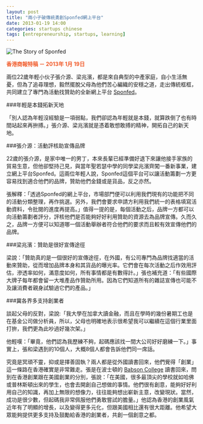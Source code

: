 ```yaml
---
layout: post
title: "兩小子破傳統勇創Sponfed網上平台"
date: 2013-01-19 14:00
categories: startups chinese
tags: [entrepreneurship, startups, learning]
---
```


<img src="https://s3-ap-southeast-1.amazonaws.com/kevoncheung-blog/20130119-story-of-sponfed.jpg" alt="The Story of Sponfed" class="full" />

<span style="color: #f15a29; font-weight: bold;">香港商報特稿 － 2013年 1月 19日</span>

兩位22歲年輕小伙子張介源、梁兆濱，都是來自典型的中產家庭，自小生活無憂，但為了追尋理想，毅然擺脫父母為他們苦心編織的安穩之道，走出傳統框框，共同建立了專門為活動找贊助的全新網上平台 <a href="http://sponfed.com">Sponfed</a>。

###年輕是本錢拓新天地

「別人認為年輕沒經驗是一項弱點，我們卻認為年輕就是本錢，就算跌倒了也有時間站起來再拚搏。」張介源、梁兆濱就是憑着敢想敢搏的精神，開拓自己的新天地。

###張介源：活動評核助宣傳品牌

22歲的張介源，是家中唯一的男丁，本來長輩已經準備好退下來讓他接手家族的貿易生意，但他卻堅持己見，與當年聖若瑟中學的同學梁兆濱齊闖一番新事業，建立網上平台Sponfed。這兩位年輕人說，Sponfed這個平台可以讓活動籌劃一方更容易找到適合他們的品牌，贊助他們金錢或是貨品，反之亦然。

張解釋：「透過Sponfed的網上平台，市場部門便可以利用我們現有的功能把不同的活動分類整理，再作挑選。另外，我們會要求申請方利用我們統一的表格填寫活動資料，令批閱的進度再提高。」值得一提的是，每個活動之后，品牌一方都可以向活動籌劃者評分，評核他們是否能夠好好利用贊助的資源去為品牌宣傳。久而久之，品牌一方便可以知道哪一個活動舉辦者符合他們的要求而且較有效宣傳他們的品牌。

###梁兆濱：贊助是很好宣傳途徑

梁說：「贊助真的是一個很好的宣傳途徑，在外國，有公司專門為品牌找適當的活動來贊助，從而增加品牌本身和其貨品的曝光率。它們會在每次活動之后作效用評估，滲透率如何，滿意度如何，所有事情都是有數得計。」張也補充道：「有些國際大牌子每年都會留一大堆產品作贊助所用。因為它們知道所有的雜誌宣傳也可能不及讓消費者親身試驗過它們的產品。」

###冀各界多支持創業者

談起父母的反對，梁說:「我大學在加拿大讀金融，而且在學時的幾份暑期工也是在基金公司做分析員，所以，父母也明確地表示很希望我可以繼續在這個行業里面打拚，我們更為此吵過好幾次架。」

他輕嘆：「畢竟，他們認為我歷練不夠，起碼應該找一間大公司好好磨練一下。」事實上，張和梁遇到的10個人，大概8個人都會告訴他們同一席話。

究竟是冥頑不靈，抑或是擇善固執？兩人都是從外國讀書回來，他們覺得「創業」這一條路在香港確實是非常難走。張是在波士頓的 <a href="http://babson.edu">Babson College</a> 讀書回來，問到在香港創業跟在美國創業的分別，張說：「在美國，很多最頂尖的學校就如哈佛或普林斯頓出來的學生，也會去開創自己想做的事情。他們很有創意，能夠好好利用自己的知識，再加上無限的想像力，往往能夠想出嶄新主意，改變現狀。當然，成功是很少數，但起碼我非常佩服他們勇敢嘗試的膽量。」他認為香港的創業風氣近年有了明顯的增長，以及變得更多元化，但跟美國相比還有很大距離。他希望大眾能夠提供更多支持及鼓勵給香港的創業者，共創一個創意之都。